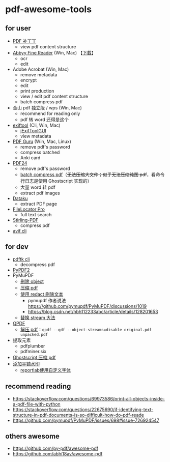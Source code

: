 # pdf-awesome-tools

## for user

- [PDF 补丁丁](https://github.com/wmjordan/PDFPatcher)
    - view pdf content structure
- [Abbyy Fine Reader](https://github.com/james-curtis/abbyy-fine-reader-crack) (Win, Mac) 【[下载](https://nsaneforums.com/topic/442672-abbyy-finereader-pdf-16-v160147295/)】
    - ocr
    - edit
- Adobe Acrobat (Win, Mac)
    - remove metadata
    - encrypt
    - edit
    - print production
    - view / edit pdf content structure
    - batch compress pdf
- 金山 pdf 独立版 / wps (Win, Mac)
    - recommend for reading only
    - pdf 转 word 还得是这个
- [exiftool](https://exiftool.org/) (Cli, Win, Mac)
    - [jExifToolGUI](https://github.com/hvdwolf/jExifToolGUI)
    - view metadata
- [PDF Guru](https://github.com/kevin2li/PDF-Guru) (Win, Mac, Linux)
    - remove pdf's password
    - compress batched
    - Anki card
- [PDF24](https://tools.pdf24.org/zh/creator)
    - remove pdf's password
    - [batch compress pdf](https://creator.pdf24.org/manual/11/#:~:text=pdf24%2DDocTool.exe%20%2Dcompress)（~~无法压缩大文件；似乎无法压缩纯图 pdf~~，看命令行日志是使用 Ghostscript 实现的）
    - 大量 word 转 pdf
    - extract pdf images
- [Dataku](https://dataku.ai)
    - extract PDF page
- [FileLocator Pro](https://www.52pojie.cn/thread-1386712-1-1.html)
    - full text search
- [Stirling-PDF](https://github.com/Frooodle/Stirling-PDF)
  - compress pdf
- [avif cli](https://github.com/lovell/avif-cli)

## for dev
- [pdftk cli](https://www.pdflabs.com/docs/pdftk-cli-examples/)
  - decompress pdf
- [PyPDF2](https://pypdf2.readthedocs.io/en/3.0.0/dev/pdf-format.html)
- PyMuPDF
  - [删除 object](https://github.com/pymupdf/PyMuPDF/discussions/1855)
  - [压缩 pdf](https://github.com/pymupdf/PyMuPDF/discussions/2107)
  - [使用 redact 删除文本](https://stackoverflow.com/a/73234495)
    - pymupdf 作者说法 https://github.com/pymupdf/PyMuPDF/discussions/1019
    - https://blog.csdn.net/hbh112233abc/article/details/128201653
  - [替换 stream 大法](https://stackoverflow.com/a/73851388)
- [QPDF](https://stackoverflow.com/a/6562443)
  - [解压 pdf](https://qpdf.readthedocs.io/en/stable/cli.html#option-qdf)：`qpdf --qdf --object-streams=disable original.pdf unpacked.pdf`
- 提取元素
  - pdfplumber
  - pdfminer.six
- [Ghostscript 压缩 pdf](https://github.com/deimo/pdf-compress)
- [添加平铺水印](https://xie.infoq.cn/article/e3752245b7952d51ab98fd416)
  - [reportlab使用自定义字体](https://blog.csdn.net/plutus_sutulp/article/details/7708992)


 ## recommend reading
 - https://stackoverflow.com/questions/69973586/print-all-objects-inside-a-pdf-file-with-python
 - https://stackoverflow.com/questions/22675690/if-identifying-text-structure-in-pdf-documents-is-so-difficult-how-do-pdf-reade
 - https://github.com/pymupdf/PyMuPDF/issues/698#issue-726924547

## others awesome
 - https://github.com/py-pdf/awesome-pdf
 - https://github.com/abhi18av/awesome-pdf
